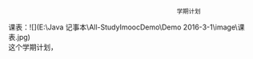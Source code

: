                                                    学期计划
课表：![](E:\Java 记事本\All-StudyImoocDemo\Demo 2016-3-1\image\课表.jpg)                                                   
 这个学期计划，